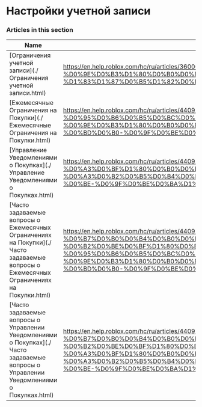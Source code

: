 # Настройки учетной записи  
### Articles in this section
Name|URL
-|-
[Ограничения учетной записи](./Ограничения учетной записи.html) |https://en.help.roblox.com/hc/ru/articles/360000375686-%D0%9E%D0%B3%D1%80%D0%B0%D0%BD%D0%B8%D1%87%D0%B5%D0%BD%D0%B8%D1%8F-%D1%83%D1%87%D0%B5%D1%82%D0%BD%D0%BE%D0%B9-%D0%B7%D0%B0%D0%BF%D0%B8%D1%81%D0%B8
[Ежемесячные Ограничения на Покупки](./Ежемесячные Ограничения на Покупки.html) |https://en.help.roblox.com/hc/ru/articles/4409125091348-%D0%95%D0%B6%D0%B5%D0%BC%D0%B5%D1%81%D1%8F%D1%87%D0%BD%D1%8B%D0%B5-%D0%9E%D0%B3%D1%80%D0%B0%D0%BD%D0%B8%D1%87%D0%B5%D0%BD%D0%B8%D1%8F-%D0%BD%D0%B0-%D0%9F%D0%BE%D0%BA%D1%83%D0%BF%D0%BA%D0%B8-
[Управление Уведомлениями о Покупках](./Управление Уведомлениями о Покупках.html) |https://en.help.roblox.com/hc/ru/articles/4409139163412-%D0%A3%D0%BF%D1%80%D0%B0%D0%B2%D0%BB%D0%B5%D0%BD%D0%B8%D0%B5-%D0%A3%D0%B2%D0%B5%D0%B4%D0%BE%D0%BC%D0%BB%D0%B5%D0%BD%D0%B8%D1%8F%D0%BC%D0%B8-%D0%BE-%D0%9F%D0%BE%D0%BA%D1%83%D0%BF%D0%BA%D0%B0%D1%85
[Часто задаваемые вопросы о Ежемесячных Ограничениях на Покупки](./Часто задаваемые вопросы о Ежемесячных Ограничениях на Покупки.html) |https://en.help.roblox.com/hc/ru/articles/4409558125460-%D0%A7%D0%B0%D1%81%D1%82%D0%BE-%D0%B7%D0%B0%D0%B4%D0%B0%D0%B2%D0%B0%D0%B5%D0%BC%D1%8B%D0%B5-%D0%B2%D0%BE%D0%BF%D1%80%D0%BE%D1%81%D1%8B-%D0%BE-%D0%95%D0%B6%D0%B5%D0%BC%D0%B5%D1%81%D1%8F%D1%87%D0%BD%D1%8B%D1%85-%D0%9E%D0%B3%D1%80%D0%B0%D0%BD%D0%B8%D1%87%D0%B5%D0%BD%D0%B8%D1%8F%D1%85-%D0%BD%D0%B0-%D0%9F%D0%BE%D0%BA%D1%83%D0%BF%D0%BA%D0%B8
[Часто задаваемые вопросы о Управлении Уведомлениями о Покупках](./Часто задаваемые вопросы о Управлении Уведомлениями о Покупках.html) |https://en.help.roblox.com/hc/ru/articles/4409296123796-%D0%A7%D0%B0%D1%81%D1%82%D0%BE-%D0%B7%D0%B0%D0%B4%D0%B0%D0%B2%D0%B0%D0%B5%D0%BC%D1%8B%D0%B5-%D0%B2%D0%BE%D0%BF%D1%80%D0%BE%D1%81%D1%8B-%D0%BE-%D0%A3%D0%BF%D1%80%D0%B0%D0%B2%D0%BB%D0%B5%D0%BD%D0%B8%D0%B8-%D0%A3%D0%B2%D0%B5%D0%B4%D0%BE%D0%BC%D0%BB%D0%B5%D0%BD%D0%B8%D1%8F%D0%BC%D0%B8-%D0%BE-%D0%9F%D0%BE%D0%BA%D1%83%D0%BF%D0%BA%D0%B0%D1%85